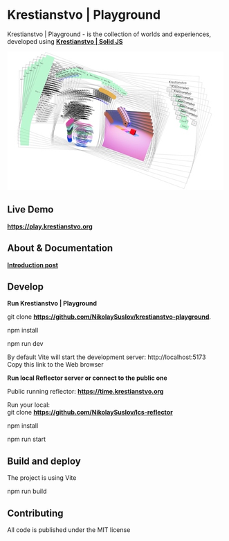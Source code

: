 # Krestianstvo | Playground

Krestianstvo | Playground - is the collection of worlds and experiences, developed using **[Krestianstvo | Solid JS](https://github.com/NikolaySuslov/krestianstvo)**  

![image](/public/sdk4.jpg)

## Live Demo

**https://play.krestianstvo.org**

## About & Documentation

**[Introduction post](https://dev.to/nikolaysuslov/krestianstvo-sdk-4-implementing-croquet-and-recursive-portals-on-solid-js-54ai)**

## Develop 

**Run Krestianstvo | Playground**

git clone **https://github.com/NikolaySuslov/krestianstvo-playground**. 

npm install

npm run dev  

By default Vite will start the development server: http://localhost:5173  
Copy this link to the Web browser

**Run local Reflector server or connect to the public one**

Public running reflector: **https://time.krestianstvo.org**

Run your local:   
git clone **https://github.com/NikolaySuslov/lcs-reflector**

npm install

npm run start



## Build and deploy

The project is using Vite

npm run build


## Contributing

All code is published under the MIT license
